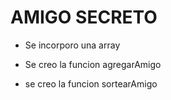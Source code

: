 <h1>AMIGO SECRETO</h1>

- Se incorporo una array
  
- Se creo la funcion agregarAmigo
  
- se creo la funcion sortearAmigo
